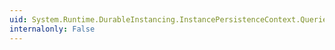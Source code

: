 ```yaml
---
uid: System.Runtime.DurableInstancing.InstancePersistenceContext.QueriedInstanceStore(System.Runtime.DurableInstancing.InstanceStoreQueryResult)
internalonly: False
---
```

